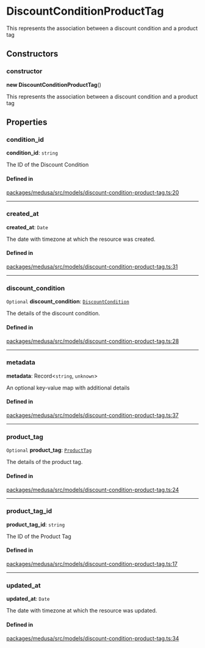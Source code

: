 # DiscountConditionProductTag

This represents the association between a discount condition and a product tag

## Constructors

### constructor

**new DiscountConditionProductTag**()

This represents the association between a discount condition and a product tag

## Properties

### condition\_id

 **condition\_id**: `string`

The ID of the Discount Condition

#### Defined in

[packages/medusa/src/models/discount-condition-product-tag.ts:20](https://github.com/medusajs/medusa/blob/e39010127/packages/medusa/src/models/discount-condition-product-tag.ts#L20)

___

### created\_at

 **created\_at**: `Date`

The date with timezone at which the resource was created.

#### Defined in

[packages/medusa/src/models/discount-condition-product-tag.ts:31](https://github.com/medusajs/medusa/blob/e39010127/packages/medusa/src/models/discount-condition-product-tag.ts#L31)

___

### discount\_condition

 `Optional` **discount\_condition**: [`DiscountCondition`](DiscountCondition.md)

The details of the discount condition.

#### Defined in

[packages/medusa/src/models/discount-condition-product-tag.ts:28](https://github.com/medusajs/medusa/blob/e39010127/packages/medusa/src/models/discount-condition-product-tag.ts#L28)

___

### metadata

 **metadata**: Record<`string`, `unknown`\>

An optional key-value map with additional details

#### Defined in

[packages/medusa/src/models/discount-condition-product-tag.ts:37](https://github.com/medusajs/medusa/blob/e39010127/packages/medusa/src/models/discount-condition-product-tag.ts#L37)

___

### product\_tag

 `Optional` **product\_tag**: [`ProductTag`](ProductTag.md)

The details of the product tag.

#### Defined in

[packages/medusa/src/models/discount-condition-product-tag.ts:24](https://github.com/medusajs/medusa/blob/e39010127/packages/medusa/src/models/discount-condition-product-tag.ts#L24)

___

### product\_tag\_id

 **product\_tag\_id**: `string`

The ID of the Product Tag

#### Defined in

[packages/medusa/src/models/discount-condition-product-tag.ts:17](https://github.com/medusajs/medusa/blob/e39010127/packages/medusa/src/models/discount-condition-product-tag.ts#L17)

___

### updated\_at

 **updated\_at**: `Date`

The date with timezone at which the resource was updated.

#### Defined in

[packages/medusa/src/models/discount-condition-product-tag.ts:34](https://github.com/medusajs/medusa/blob/e39010127/packages/medusa/src/models/discount-condition-product-tag.ts#L34)
